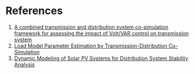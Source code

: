 # References

1. [A combined transmission and distribution system co-simulation framework for assessing the impact of Volt/VAR control on transmission system](https://ieeexplore.ieee.org/document/8274633)
2. [Load Model Parameter Estimation by Transmission-Distribution Co-Simulation](https://ieeexplore.ieee.org/document/8442939)
3. [Dynamic Modeling of Solar PV Systems for Distribution System Stability Analysis](https://www.researchgate.net/publication/333985171_Dynamic_Modeling_of_Solar_PV_Systems_for_Distribution_System_Stability_Analysis)
